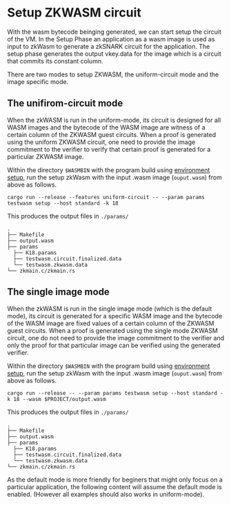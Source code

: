 # Setup ZKWASM circuit

With the wasm bytecode beinging generated, we can start setup the circuit of the VM. In the Setup Phase an application as a wasm image is used as input to zkWasm to generate a zkSNARK circuit for the application. The setup phase generates the output vkey.data for the image which is a circuit that commits its constant column.

There are two modes to setup ZKWASM, the uniform-circuit mode and the image specific mode.

## The unifirom-circuit mode
When the zkWASM is run in the uniform-mode, its circuit is designed for all WASM images and the bytecode of the WASM image are witness of a certain column of the ZKWASM guest circuits. When a proof is generated using the uniform ZKWASM circuit, one need to provide the image commitment to the verifier to verify that certain proof is generated for a particular ZKWASM image.

Within the directory `$WASMBIN` with the program build using [environment setup](./c1_install.md), run the setup zkWasm with the input .wasm image (`ouput.wasm`) from above as follows.

```
cargo run --release --features uniform-circuit -- --param params testwasm setup --host standard -k 18
```

This produces the output files in `./params/`
```
.
├── Makefile
├── output.wasm
├── params
  ├── K18.params
  ├── testwasm.circuit.finalized.data
  └── testwasm.zkwasm.data
└── zkmain.c/zkmain.rs
```

## The single image mode
When the zkWASM is run in the single image mode (which is the default mode), its circuit is generated for a specific WASM image and the bytecode of the WASM image are fixed values of a certain column of the ZKWASM guest circuits. When a proof is generated using the single mode ZKWASM circuit, one do not need to provide the image commitment to the verifier and only the proof for that particular image can be verified using the generated verifier.

Within the directory `$WASMBIN` with the program build using [environment setup](./c1_install.md), run the setup zkWasm with the input .wasm image (`ouput.wasm`) from above as follows.

```
cargo run --release -- --param params testwasm setup --host standard -k 18 --wasm $PROJECT/output.wasm
```

This produces the output files in `./params/`
```
.
├── Makefile
├── output.wasm
├── params
  ├── K18.params
  ├── testwasm.circuit.finalized.data
  └── testwasm.zkwasm.data
└── zkmain.c/zkmain.rs
```

As the default mode is more friendly for beginers that might only focus on a particular application, the following content will assume the default mode is enabled. (However all examples should also works in uniform-mode).
